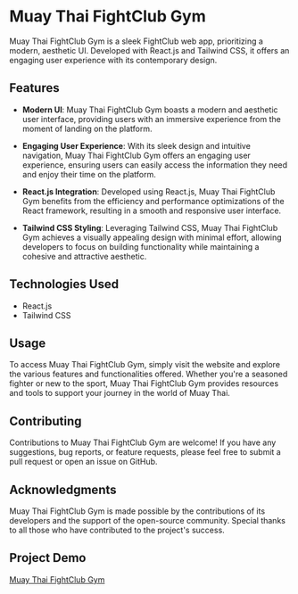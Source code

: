 # Muay Thai FightClub Gym

Muay Thai FightClub Gym is a sleek FightClub web app, prioritizing a modern, aesthetic UI. Developed with React.js and Tailwind CSS, it offers an engaging user experience with its contemporary design.

## Features

- **Modern UI**: Muay Thai FightClub Gym boasts a modern and aesthetic user interface, providing users with an immersive experience from the moment of landing on the platform.

- **Engaging User Experience**: With its sleek design and intuitive navigation, Muay Thai FightClub Gym offers an engaging user experience, ensuring users can easily access the information they need and enjoy their time on the platform.

- **React.js Integration**: Developed using React.js, Muay Thai FightClub Gym benefits from the efficiency and performance optimizations of the React framework, resulting in a smooth and responsive user interface.

- **Tailwind CSS Styling**: Leveraging Tailwind CSS, Muay Thai FightClub Gym achieves a visually appealing design with minimal effort, allowing developers to focus on building functionality while maintaining a cohesive and attractive aesthetic.

## Technologies Used

- React.js
- Tailwind CSS

## Usage

To access Muay Thai FightClub Gym, simply visit the website and explore the various features and functionalities offered. Whether you're a seasoned fighter or new to the sport, Muay Thai FightClub Gym provides resources and tools to support your journey in the world of Muay Thai.

## Contributing

Contributions to Muay Thai FightClub Gym are welcome! If you have any suggestions, bug reports, or feature requests, please feel free to submit a pull request or open an issue on GitHub.

## Acknowledgments

Muay Thai FightClub Gym is made possible by the contributions of its developers and the support of the open-source community. Special thanks to all those who have contributed to the project's success.

## Project Demo
[Muay Thai FightClub Gym](https://muaythai-fightclub-gym.netlify.app/)
